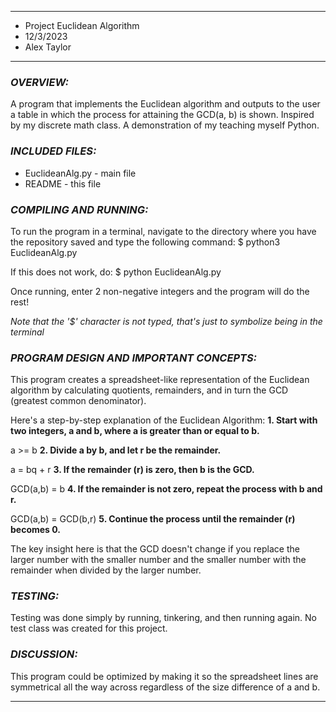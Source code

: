 ****************
* Project Euclidean Algorithm
* 12/3/2023
* Alex Taylor
**************** 

### ***OVERVIEW:***

A program that implements the Euclidean algorithm and outputs to the user a table in which the process for attaining the GCD(a, b) is shown. Inspired by my discrete math class. A demonstration of my teaching myself Python. 

### ***INCLUDED FILES:***

 * EuclideanAlg.py - main file
 * README - this file


### ***COMPILING AND RUNNING:***
To run the program in a terminal, navigate to the directory where you have the repository saved and type the following command:
$ python3 EuclideanAlg.py

If this does not work, do:
$ python EuclideanAlg.py

Once running, enter 2 non-negative integers and the program will do the rest!

*Note that the '$' character is not typed, that's just to symbolize being in the terminal*

### ***PROGRAM DESIGN AND IMPORTANT CONCEPTS:***
This program creates a spreadsheet-like representation of the Euclidean algorithm by calculating quotients, remainders, and in turn the GCD (greatest common denominator).

Here's a step-by-step explanation of the Euclidean Algorithm:
**1. Start with two integers, a and b, where a is greater than or equal to b.**

   a >= b
**2. Divide a by b, and let r be the remainder.**

   a = bq + r
**3. If the remainder (r) is zero, then b is the GCD.**

   GCD(a,b) = b
**4. If the remainder is not zero, repeat the process with b and r.**

   GCD(a,b) = GCD(b,r)
**5. Continue the process until the remainder (r) becomes 0.**

The key insight here is that the GCD doesn't change if you replace the larger number with the smaller number and the smaller number with the remainder when divided by the larger number.

### ***TESTING:***
Testing was done simply by running, tinkering, and then running again. No test class was created for this project.


### ***DISCUSSION:***
This program could be optimized by making it so the spreadsheet lines are symmetrical all the way across regardless of the size difference of a and b.

----------------------------------------------------------------------------
